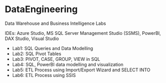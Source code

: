 # DataEngineering
Data Warehouse and Business Intelligence Labs

IDEs: Azure Studio, MS SQL Server Management Studio (SSMS), PowerBI, DAX Studio, Visual Studio


- Lab1: SQL Queries and Data Modelling
- Lab2: SQL Pivot Tables
- Lab3: PIVOT, CASE, GROUP, VIEW in SQL
- Lab4: SQL, PowerBI data modelling and visualization
- Lab5: ETL Process using Import/Export Wizard and SELECT INTO
- Lab6: ETL Process using SSIS 
